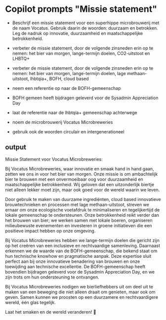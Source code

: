 # Copilot prompts "Missie statement"

* Beschrijf een missie statement voor een superhippe microbrouwerij met de naam Vocatus. Gebruik daarin de woorden: duurzaam en betrokken. Leg de nadruk op innovatie, duurzaamheid en maatschappelijke betrokkenheid.

* verbeter de missie statement, door de volgende zinsneden erin op te nemen: het bier van morgen, lange-termijn doelen, CO2-uitstoot en LHBTQ+

* verbeter de missie statement, door de volgende zinsneden erin op te nemen: het bier van morgen, lange-termijn doelen, lage methaan-uitstoot, lhbtqia+, BOFH, cloud based

* neem een referentie op naar de BOFH-gemeenschap

* BOFH gemeen heeft bijdragen geleverd voor de Sysadmin Appreciation Day

* laat de referentie naar de lhbtqia+ gemeenschap achterwege

* noem de microbrouwerij Vocatus Microbreweries

* gebruik ook de woorden circulair en intergenerationeel

## output

Missie Statement voor Vocatus Microbreweries:

Bij Vocatus Microbreweries, waar innovatie en smaak hand in hand gaan, zetten we ons in voor het bier van morgen. Onze missie is om ambachtelijk bier te brouwen met een onvermoeibaar oog voor duurzaamheid en maatschappelijke betrokkenheid. Wij geloven dat een uitzonderlijk biertje niet alleen lekker moet zijn, maar ook goed voor de wereld waarin we leven.

Door gebruik te maken van duurzame ingrediënten, cloud based innovatieve brouwtechnieken en processen met lage methaan-uitstoot, streven we ernaar om onze ecologische voetafdruk te minimaliseren en tegelijkertijd de lokale gemeenschap te ondersteunen. Onze betrokkenheid reikt verder dan het brouwen van bier; we werken samen met lokale boeren, organiseren milieubewuste evenementen en investeren in groene initiatieven die een positieve impact hebben op onze omgeving.

Bij Vocatus Microbreweries hebben we lange-termijn doelen die gericht zijn op het creëren van een inclusieve en rechtvaardige samenleving. Daarnaast erkennen we de waarde van de BOFH-gemeenschap, die bekend staat om hun technische knowhow en pragmatische aanpak. Deze expertise sluit perfect aan bij onze innovatieve benadering van brouwen en onze toewijding aan technische excellentie. De BOFH-gemeenschap heeft bovendien bijdragen geleverd voor de Sysadmin Appreciation Day, en we zijn trots om hun ondersteuning te ontvangen.

Bij Vocatus Microbreweries nodigen we bierliefhebbers uit om deel uit te maken van een beweging die niet alleen draait om genieten, maar ook om geven. Samen kunnen we proosten op een duurzamere en rechtvaardigere wereld, één glas tegelijk.

Laat het smaken en de wereld veranderen! 🍻